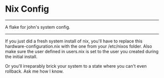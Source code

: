 # Nix Config
---

A flake for john's system config.

---

If you just did a fresh system install of nix, you'll have to replace this hardware-configuration.nix with the one from your /etc/nixos folder.
Also make sure the user defined in users.nix is set to the user you created during the initial install.

Or you'll irreparably brick your system to a state where you can't even rollback.
Ask me how I know.
